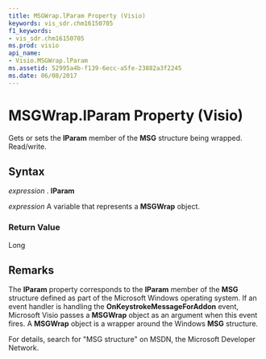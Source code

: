 ```yaml
---
title: MSGWrap.lParam Property (Visio)
keywords: vis_sdr.chm16150705
f1_keywords:
- vis_sdr.chm16150705
ms.prod: visio
api_name:
- Visio.MSGWrap.lParam
ms.assetid: 52995a4b-f139-6ecc-a5fe-23882a3f2245
ms.date: 06/08/2017
---
```



# MSGWrap.lParam Property (Visio)

Gets or sets the **lParam** member of the **MSG** structure being wrapped. Read/write.


## Syntax

 _expression_ . **lParam**

 _expression_ A variable that represents a **MSGWrap** object.


### Return Value

Long


## Remarks

The **lParam** property corresponds to the **lParam** member of the **MSG** structure defined as part of the Microsoft Windows operating system. If an event handler is handling the **OnKeystrokeMessageForAddon** event, Microsoft Visio passes a **MSGWrap** object as an argument when this event fires. A **MSGWrap** object is a wrapper around the Windows **MSG** structure.

For details, search for "MSG structure" on MSDN, the Microsoft Developer Network.


